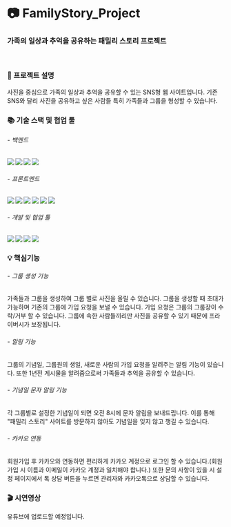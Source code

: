 # :camera: FamilyStory_Project
### 가족의 일상과 추억을 공유하는 패밀리 스토리 프로젝트
<br>

### :seedling: 프로젝트 설명
사진을 중심으로 가족의 일상과 추억을 공유할 수 있는 SNS형 웹 사이트입니다.
기존 SNS와 달리 사진을 공유하고 싶은 사람들 특히 가족들과 그룹을 형성할 수 있습니다.
<br>


### :books: 기술 스택 및 협업 툴
###### - 백엔드
<img src="https://img.shields.io/badge/SpringBoot-6DB33F?style=flat-square&logo=Spring Boot&logoColor=white" align="left"/>
<img src="https://img.shields.io/badge/Java-007396?style=flat-square&logo=Java&logoColor=white" align="left"/>
<img src="https://img.shields.io/static/v1?label=DB&message=H2 Database&color=336699" align="left"/>
<img src="https://img.shields.io/badge/Gradle-02303A?style=flat-square&logo=Gradle&logoColor=white" align="left"/>   
<br>

###### - 프론트엔드
<img src="https://img.shields.io/badge/HTML5-E34F26?style=flat-square&logo=HTML5&logoColor=white" align="left"/>
<img src="https://img.shields.io/badge/JavaScript-F7DF1E?style=flat-square&logo=JavaScript&logoColor=white" align="left"/>
<img src="https://img.shields.io/badge/css-1572B6?style=flat-square&logo=css3&logoColor=white" align="left"/>
<img src="https://img.shields.io/badge/jQuery-0769AD?style=flat-square&logo=jQuery&logoColor=white" align="left"/>
<img src="https://img.shields.io/badge/bootstrap-7952B3?style=flat-square&logo=bootstrap&logoColor=white" align="left"/>
<img src="https://img.shields.io/badge/Thymeleaf-%23005C0F.svg?style=flat-square&logo=Thymeleaf&logoColor=white" align="left" />  
<br>

###### - 개발 및 협업 툴 
<img src="https://img.shields.io/badge/Intellij IDEA-000000?style=flat-square&logo=Intellij IDEA&logoColor=white" align="left"/>
<img src="https://img.shields.io/badge/GitHub-181717?style=flat-square&logo=GitHub&logoColor=white" align="left"/>
<img src="https://img.shields.io/badge/Figma-F24E1E?style=flat-square&logo=Figma&logoColor=white" align="left"/>
<img src="https://img.shields.io/badge/Notion-%23000000.svg?style=flat-square&logo=notion&logoColor=white" align="left" />
<br>


### :bulb: 핵심기능
###### - 그룹 생성 기능
가족들과 그룹을 생성하여 그룹 별로 사진을 올릴 수 있습니다. 그룹을 생성할 때 초대가 가능하며 기존의 그룹에 가입 요청을 보낼 수 있습니다. 가입 요청은 그룹의 그룹장이 수락/거부 할 수 있습니다.
그룹에 속한 사람들끼리만 사진을 공유할 수 있기 때문에 프라이버시가 보장됩니다.

###### - 알림 기능
그룹의 기념일, 그룹원의 생일, 새로운 사람의 가입 요청을 알려주는 알림 기능이 있습니다. 또한 1년전 게시물을 알려줌으로써 가족들과 추억을 공유할 수 있습니다.

###### - 기념일 문자 알림 기능
각 그룹별로 설정한 기념일이 되면 오전 8시에 문자 알림을 보내드립니다. 이를 통해 "패밀리 스토리" 사이트를 방문하지 않아도 기념일을 잊지 않고 챙길 수 있습니다.

###### - 카카오 연동
회원가입 후 카카오와 연동하면 편리하게 카카오 계정으로 로그인 할 수 있습니다.(회원가입 시 이름과 이메일이 카카오 계정과 일치해야 합니다.)
또한 문의 사항이 있을 시 설정 페이지에서 톡 상담 버튼을 누르면 관리자와 카카오톡으로 상담할 수 있습니다.

### :clapper: 시연영상
유튜브에 업로드할 예정입니다.
